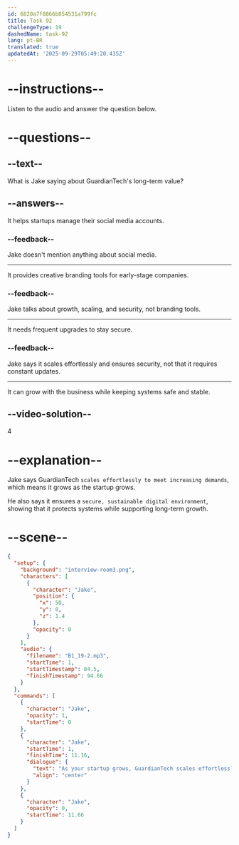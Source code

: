 ```yaml
---
id: 6820a7f8866b854531a799fc
title: Task 92
challengeType: 19
dashedName: task-92
lang: pt-BR
translated: true
updatedAt: '2025-09-29T05:49:20.435Z'
---
```


<!-- (Audio) Jake: As your startup grows, GuardianTech scales effortlessly to meet increasing demands, ensuring a secure, sustainable digital environment. -->

# --instructions--

Listen to the audio and answer the question below.

# --questions--

## --text--

What is Jake saying about GuardianTech's long-term value?

## --answers--

It helps startups manage their social media accounts.

### --feedback--

Jake doesn't mention anything about social media.

---

It provides creative branding tools for early-stage companies.

### --feedback--

Jake talks about growth, scaling, and security, not branding tools.

---

It needs frequent upgrades to stay secure.

### --feedback--

Jake says it scales effortlessly and ensures security, not that it requires constant updates.

---

It can grow with the business while keeping systems safe and stable.

## --video-solution--

4

# --explanation--

Jake says GuardianTech `scales effortlessly to meet increasing demands`, which means it grows as the startup grows.

He also says it ensures a `secure, sustainable digital environment`, showing that it protects systems while supporting long-term growth.

# --scene--

```json
{
  "setup": {
    "background": "interview-room3.png",
    "characters": [
      {
        "character": "Jake",
        "position": {
          "x": 50,
          "y": 0,
          "z": 1.4
        },
        "opacity": 0
      }
    ],
    "audio": {
      "filename": "B1_19-2.mp3",
      "startTime": 1,
      "startTimestamp": 84.5,
      "finishTimestamp": 94.66
    }
  },
  "commands": [
    {
      "character": "Jake",
      "opacity": 1,
      "startTime": 0
    },
    {
      "character": "Jake",
      "startTime": 1,
      "finishTime": 11.16,
      "dialogue": {
        "text": "As your startup grows, GuardianTech scales effortlessly to meet increasing demands ensuring a secure, sustainable digital environment.",
        "align": "center"
      }
    },
    {
      "character": "Jake",
      "opacity": 0,
      "startTime": 11.66
    }
  ]
}
```
